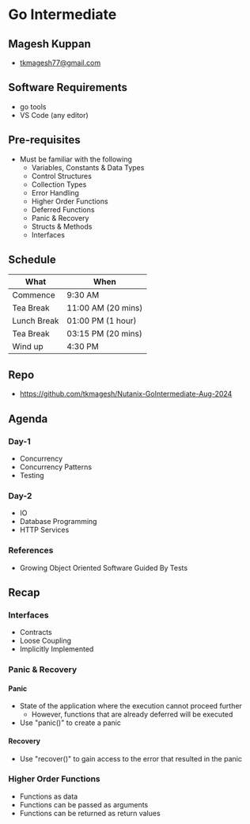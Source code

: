 # Go Intermediate

## Magesh Kuppan
- tkmagesh77@gmail.com

## Software Requirements
- go tools
- VS Code (any editor)

## Pre-requisites
- Must be familiar with the following
    - Variables, Constants & Data Types
    - Control Structures
    - Collection Types
    - Error Handling
    - Higher Order Functions
    - Deferred Functions
    - Panic & Recovery
    - Structs & Methods
    - Interfaces

## Schedule
| What | When |
|------|------|
| Commence | 9:30 AM |
| Tea Break | 11:00 AM (20 mins) |
| Lunch Break | 01:00 PM (1 hour) |
| Tea Break | 03:15 PM (20 mins) |
| Wind up | 4:30 PM |

## Repo
- https://github.com/tkmagesh/Nutanix-GoIntermediate-Aug-2024

## Agenda
### Day-1
- Concurrency
- Concurrency Patterns
- Testing

### Day-2
- IO
- Database Programming
- HTTP Services

### References
- Growing Object Oriented Software Guided By Tests

## Recap
### Interfaces
- Contracts
- Loose Coupling
- Implicitly Implemented

### Panic & Recovery
#### Panic
- State of the application where the execution cannot proceed further
    - However, functions that are already deferred will be executed
- Use "panic()" to create a panic
#### Recovery
- Use "recover()" to gain access to the error that resulted in the panic

### Higher Order Functions
- Functions as data
- Functions can be passed as arguments
- Functions can be returned as return values